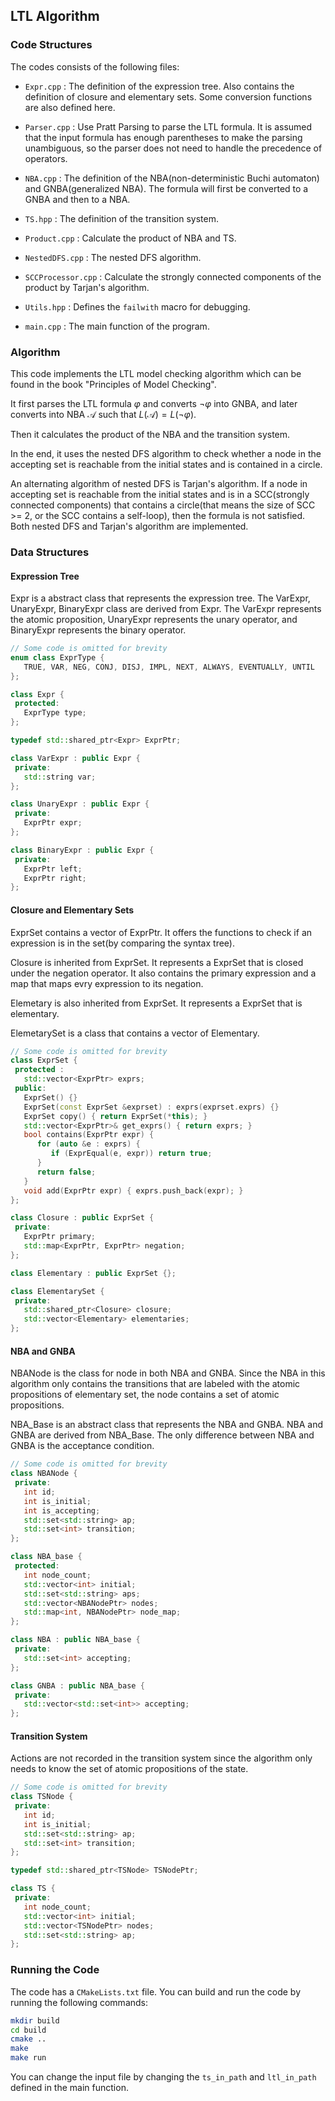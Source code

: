 ## LTL Algorithm

### Code Structures

The codes consists of the following files:

- `Expr.cpp` : The definition of the expression tree. Also contains the definition of closure and elementary sets. Some conversion functions are also defined here.

- `Parser.cpp` : Use Pratt Parsing to parse the LTL formula. It is assumed that the input formula has enough parentheses to make the parsing unambiguous, so the parser does not need to handle the precedence of operators.

- `NBA.cpp` : The definition of the NBA(non-deterministic Buchi automaton) and GNBA(generalized NBA). The formula will first be converted to a GNBA and then to a NBA.

- `TS.hpp` : The definition of the transition system.

- `Product.cpp` : Calculate the product of NBA and TS.

- `NestedDFS.cpp` : The nested DFS algorithm.

- `SCCProcessor.cpp` : Calculate the strongly connected components of the product by Tarjan's algorithm.

- `Utils.hpp` : Defines the `failwith` macro for debugging.

- `main.cpp` : The main function of the program.

### Algorithm

This code implements the LTL model checking algorithm which can be found in the book "Principles of Model Checking".

It first parses the LTL formula $\varphi$ and converts $\neg\varphi$ into GNBA, and later converts into NBA $\mathcal A$ such that $L(\mathcal A) = L(\neg\varphi)$. 

Then it calculates the product of the NBA and the transition system.

In the end, it uses the nested DFS algorithm to check whether a node in the accepting set is reachable from the initial states and is contained in a circle.

An alternating algorithm of nested DFS is Tarjan's algorithm. If a node in accepting set is reachable from the initial states and is in a SCC(strongly connected components) that contains a circle(that means the size of SCC >= 2, or the SCC contains a self-loop), then the formula is not satisfied. Both nested DFS and Tarjan's algorithm are implemented.  

### Data Structures

#### Expression Tree

Expr is a abstract class that represents the expression tree. The VarExpr, UnaryExpr, BinaryExpr class are derived from Expr. The VarExpr represents the atomic proposition, UnaryExpr represents the unary operator, and BinaryExpr represents the binary operator. 

```cpp
// Some code is omitted for brevity
enum class ExprType {
   TRUE, VAR, NEG, CONJ, DISJ, IMPL, NEXT, ALWAYS, EVENTUALLY, UNTIL
};

class Expr {
 protected:
   ExprType type;
};

typedef std::shared_ptr<Expr> ExprPtr;

class VarExpr : public Expr {
 private:
   std::string var;
};

class UnaryExpr : public Expr {
 private:
   ExprPtr expr;
};

class BinaryExpr : public Expr {
 private:
   ExprPtr left;
   ExprPtr right;
};
```

#### Closure and Elementary Sets

ExprSet contains a vector of ExprPtr. It offers the functions to check if an expression is in the set(by comparing the syntax tree). 

Closure is inherited from ExprSet. It represents a ExprSet that is closed under the negation operator. It also contains the primary expression and a map that maps evry expression to its negation.

Elemetary is also inherited from ExprSet. It represents a ExprSet that is elementary.

ElemetarySet is a class that contains a vector of Elementary.

```cpp
// Some code is omitted for brevity
class ExprSet {
 protected :
   std::vector<ExprPtr> exprs;
 public:
   ExprSet() {}
   ExprSet(const ExprSet &exprset) : exprs(exprset.exprs) {}
   ExprSet copy() { return ExprSet(*this); }
   std::vector<ExprPtr>& get_exprs() { return exprs; }
   bool contains(ExprPtr expr) {
      for (auto &e : exprs) {
         if (ExprEqual(e, expr)) return true;
      }
      return false;
   }
   void add(ExprPtr expr) { exprs.push_back(expr); }
};

class Closure : public ExprSet {
 private:
   ExprPtr primary;
   std::map<ExprPtr, ExprPtr> negation;
};

class Elementary : public ExprSet {};

class ElementarySet {
 private:
   std::shared_ptr<Closure> closure;
   std::vector<Elementary> elementaries;
};
```

#### NBA and GNBA

NBANode is the class for node in both NBA and GNBA. Since the NBA in this algorithm only contains the transitions that are labeled with the atomic propositions of elementary set, the node contains a set of atomic propositions.

NBA_Base is an abstract class that represents the NBA and GNBA. NBA and GNBA are derived from NBA_Base. The only difference between NBA and GNBA is the acceptance condition.

```cpp
// Some code is omitted for brevity
class NBANode {
 private:
   int id;
   int is_initial;
   int is_accepting;
   std::set<std::string> ap;
   std::set<int> transition;
};

class NBA_base {
 protected:
   int node_count;
   std::vector<int> initial;
   std::set<std::string> aps;
   std::vector<NBANodePtr> nodes;
   std::map<int, NBANodePtr> node_map;
};

class NBA : public NBA_base {
 private:
   std::set<int> accepting;
};

class GNBA : public NBA_base {
 private:
   std::vector<std::set<int>> accepting;
};
```

#### Transition System

Actions are not recorded in the transition system since the algorithm only needs to know the set of atomic propositions of the state.

```cpp
// Some code is omitted for brevity
class TSNode {
 private:
   int id;
   int is_initial;
   std::set<std::string> ap;
   std::set<int> transition;
};

typedef std::shared_ptr<TSNode> TSNodePtr;

class TS {
 private:
   int node_count;
   std::vector<int> initial;
   std::vector<TSNodePtr> nodes;
   std::set<std::string> ap;
};
```

### Running the Code

The code has a `CMakeLists.txt` file. You can build and run the code by running the following commands:

```bash
mkdir build
cd build
cmake ..
make
make run
```

You can change the input file by changing the `ts_in_path` and `ltl_in_path` defined in the main function.